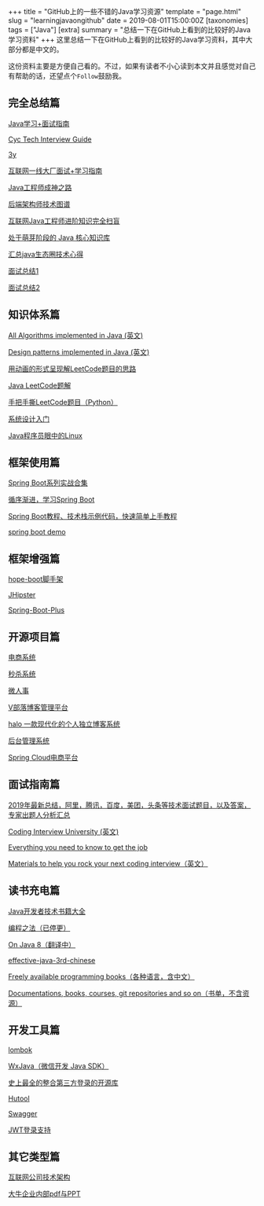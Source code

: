+++
title = "GitHub上的一些不错的Java学习资源"
template = "page.html"
slug = "learningjavaongithub"
date = 2019-08-01T15:00:00Z
[taxonomies]
tags = ["Java"]
[extra]
summary = "总结一下在GitHub上看到的比较好的Java学习资料"
+++
这里总结一下在GitHub上看到的比较好的Java学习资料，其中大部分都是中文的。

这份资料主要是方便自己看的。不过，如果有读者不小心读到本文并且感觉对自己有帮助的话，还望点个`Follow`鼓励我。

<!-- more -->

## 完全总结篇
[Java学习+面试指南](https://github.com/Snailclimb/JavaGuide)

[Cyc Tech Interview Guide](https://github.com/CyC2018/CS-Notes)

[3y](https://github.com/ZhongFuCheng3y/3y)

[互联网一线大厂面试+学习指南](https://github.com/AobingJava/JavaFamily)

[Java工程师成神之路](https://github.com/hollischuang/toBeTopJavaer)

[后端架构师技术图谱](https://github.com/xingshaocheng/architect-awesome)

[互联网Java工程师进阶知识完全扫盲](https://github.com/doocs/advanced-java)

[处于萌芽阶段的 Java 核心知识库](https://github.com/crossoverJie/JCSprout)

[汇总java生态圈技术心得](https://github.com/aalansehaiyang/technology-talk)

[面试总结1](https://github.com/gzc426/Java-Interview) 

[面试总结2](https://github.com/xbox1994/Java-Interview)

## 知识体系篇
[All Algorithms implemented in Java (英文)](https://github.com/TheAlgorithms/Java)

[Design patterns implemented in Java (英文)](https://github.com/iluwatar/java-design-patterns)

[用动画的形式呈现解LeetCode题目的思路](https://github.com/MisterBooo/LeetCodeAnimation)

[Java LeetCode题解](https://github.com/wind-liang/leetcode)

[手把手撕LeetCode题目（Python）](https://github.com/labuladong/fucking-algorithm)

[系统设计入门](https://github.com/donnemartin/system-design-primer)

[Java程序员眼中的Linux](https://github.com/judasn/Linux-Tutorial)

## 框架使用篇
[Spring Boot系列实战合集](https://github.com/hansonwang99/Spring-Boot-In-Action)

[循序渐进，学习Spring Boot](https://github.com/wuyouzhuguli/SpringAll)

[Spring Boot教程、技术栈示例代码，快速简单上手教程](https://github.com/ityouknow/spring-boot-examples)

[spring boot demo](https://github.com/xkcoding/spring-boot-demo)

## 框架增强篇
[hope-boot脚手架](https://github.com/hope-for/hope-boot)

[JHipster](https://github.com/jhipster/generator-jhipster)

[Spring-Boot-Plus](https://github.com/geekidea/spring-boot-plus)

## 开源项目篇
[电商系统](https://github.com/macrozheng/mall)

[秒杀系统](https://github.com/qiurunze123/miaosha)

[微人事](https://github.com/lenve/vhr)

[V部落博客管理平台](https://github.com/lenve/VBlog)

[halo 一款现代化的个人独立博客系统](https://github.com/halo-dev/halo)

[后台管理系统](https://github.com/elunez/eladmin)

[Spring Cloud电商平台](https://github.com/paascloud/paascloud-master)

## 面试指南篇
[2019年最新总结，阿里，腾讯，百度，美团，头条等技术面试题目，以及答案，专家出题人分析汇总](https://github.com/0voice/interview_internal_reference)

[Coding Interview University (英文)](https://github.com/jwasham/coding-interview-university)

[Everything you need to know to get the job](https://github.com/kdn251/interviews)

[Materials to help you rock your next coding interview（英文）](https://github.com/yangshun/tech-interview-handbook)

## 读书充电篇
[Java开发者技术书籍大全](https://github.com/sorenduan/awesome-java-books)

[编程之法（已停更）](https://github.com/julycoding/The-Art-Of-Programming-By-July)

[On Java 8（翻译中）](https://github.com/LingCoder/OnJava8)

[effective-java-3rd-chinese](https://github.com/sjsdfg/effective-java-3rd-chinese)

[Freely available programming books（各种语言，含中文）](https://github.com/EbookFoundation/free-programming-books)

[Documentations, books, courses, git repositories and so on（书单，不含资源）](https://github.com/tagnja/resources-of-learning)

## 开发工具篇
[lombok](https://github.com/rzwitserloot/lombok)

[WxJava（微信开发 Java SDK）](https://github.com/Wechat-Group/WxJava)

[史上最全的整合第三方登录的开源库](https://github.com/justauth/JustAuth)

[Hutool](https://github.com/looly/hutool)

[Swagger](https://github.com/swagger-api/swagger-ui)

[JWT登录支持](https://github.com/jwtk/jjwt)

## 其它类型篇
[互联网公司技术架构](https://github.com/davideuler/architecture.of.internet-product)

[大牛企业内部pdf与PPT](https://github.com/0voice/from_coder_to_expert)
